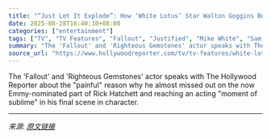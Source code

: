 ```yaml
---
title: "“Just Let It Explode”: How ‘White Lotus’ Star Walton Goggins Buried the Hatchett"
date: 2025-08-28T16:40:10+08:00
categories: ["entertainment"]
tags: ["TV", "TV Features", "Fallout", "Justified", "Mike White", "Sam Rockwell", "The Righteous Gemstones", "The Shield", "The White Lotus", "Walton Goggins", "White Lotus", "Woody Harrelson"]
summary: "The 'Fallout' and 'Righteous Gemstones' actor speaks with The Hollywood Reporter about the \"painful\" reason why he almost missed out on the now Emmy-nominated part of Rick Hatchett and reaching an act"
source_url: "https://www.hollywoodreporter.com/tv/tv-features/white-lotus-walton-goggins-buried-rick-hatchett-interview-1236355780/"
---
```


The 'Fallout' and 'Righteous Gemstones' actor speaks with The Hollywood Reporter about the "painful" reason why he almost missed out on the now Emmy-nominated part of Rick Hatchett and reaching an acting "moment of sublime" in his final scene in character.

---

*来源: [原文链接](https://www.hollywoodreporter.com/tv/tv-features/white-lotus-walton-goggins-buried-rick-hatchett-interview-1236355780/)*
